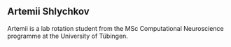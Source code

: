 Artemii Shlychkov
----------------

Artemii is a lab rotation student from the MSc Computational Neuroscience programme at the University of Tübingen.